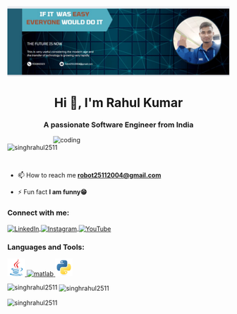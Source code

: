 ![logo](https://github.com/Singhrahul2511/Singhrahul2511/blob/main/Screenshot%202023-12-01%20011918.jpg)
<h1 align="center">Hi 👋, I'm Rahul Kumar</h1>
<h3 align="center">A passionate Software Engineer from India</h3>
<image align="right" alt="coding" width="400" src="https://camo.githubusercontent.com/cae12fddd9d6982901d82580bdf321d81fb299141098ca1c2d4891870827bf17/68747470733a2f2f6d69726f2e6d656469756d2e636f6d2f6d61782f313336302f302a37513379765349765f7430696f4a2d5a2e676966">
<p align="left"> <img src="https://komarev.com/ghpvc/?username=singhrahul2511&label=Profile%20views&color=0e75b6&style=flat" alt="singhrahul2511" /> </p>

<p align="left"> 
  <a href="https://twitter.com/" target="_blank">
    <img src="https://img.shields.io/twitter/follow/?logo=twitter&style=for-the-badge" alt="" />
  </a> 
</p>

- 📫 How to reach me **robot25112004@gmail.com**

- ⚡ Fun fact **I am funny😁**

<h3 align="left">Connect with me:</h3>
<p align="left">
  <a href="https://www.linkedin.com/in/rahul-kumar-8ab740268/" target="_blank" rel="noopener noreferrer">
    <img align="center" src="https://raw.githubusercontent.com/rahuldkjain/github-profile-readme-generator/master/src/images/icons/Social/linked-in-alt.svg" alt="LinkedIn" height="30" width="40" />
  </a>
  <a href="https://www.instagram.com/singhrahul2.0/" target="_blank" rel="noopener noreferrer">
    <img align="center" src="https://raw.githubusercontent.com/rahuldkjain/github-profile-readme-generator/master/src/images/icons/Social/instagram.svg" alt="Instagram" height="30" width="40" />
  </a>
  <a href="https://www.youtube.com/channel/UCplMsGzKI8-UAE_V81ZaaVA" target="_blank" rel="noopener noreferrer">
    <img align="center" src="https://raw.githubusercontent.com/rahuldkjain/github-profile-readme-generator/master/src/images/icons/Social/youtube.svg" alt="YouTube" height="30" width="40" />
  </a>
</p>

<h3 align="left">Languages and Tools:</h3>
<p align="left"> 
  <a href="https://www.java.com" target="_blank" rel="noopener noreferrer"> 
    <img src="https://raw.githubusercontent.com/devicons/devicon/master/icons/java/java-original.svg" alt="java" width="40" height="40"/> 
  </a> 
  <a href="https://www.mathworks.com/" target="_blank" rel="noopener noreferrer"> 
    <img src="https://upload.wikimedia.org/wikipedia/commons/2/21/Matlab_Logo.png" alt="matlab" width="40" height="40"/> 
  </a> 
  <a href="https://www.python.org" target="_blank" rel="noopener noreferrer"> 
    <img src="https://raw.githubusercontent.com/devicons/devicon/master/icons/python/python-original.svg" alt="python" width="40" height="40"/> 
  </a> 
</p>

<p><img align="left" src="https://github-readme-stats.vercel.app/api/top-langs?username=singhrahul2511&show_icons=true&locale=en&layout=compact" alt="singhrahul2511" /></p>

<p>&nbsp;<img align="center" src="https://github-readme-stats.vercel.app/api?username=singhrahul2511&show_icons=true&locale=en" alt="singhrahul2511" /></p>

<p><img align="center" src="https://github-readme-streak-stats.herokuapp.com/?user=singhrahul2511&" alt="singhrahul2511" /></p>
